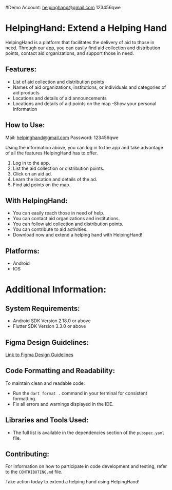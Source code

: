 #Demo Account:
helpinghand@gmail.com
123456qwe

# HelpingHand: Extend a Helping Hand

HelpingHand is a platform that facilitates the delivery of aid to those in need. Through our app, you can easily find aid collection and distribution points, contact aid organizations, and support those in need.

## Features:

- List of aid collection and distribution points
- Names of aid organizations, institutions, or individuals and categories of aid products
- Locations and details of aid announcements
- Locations and details of aid points on the map
-Show your personal information


## How to Use:

Mail: helpinghand@gmail.com
Password: 123456qwe

Using the information above, you can log in to the app and take advantage of all the features HelpingHand has to offer.

1. Log in to the app.
2. List the aid collection or distribution points.
3. Click on an aid ad.
4. Learn the location and details of the ad.
5. Find aid points on the map.

## With HelpingHand:

- You can easily reach those in need of help.
- You can contact aid organizations and institutions.
- You can follow aid collection and distribution points.
- You can contribute to aid activities.
- Download now and extend a helping hand with HelpingHand!

## Platforms:

- Android
- IOS



# Additional Information:

## System Requirements:
- Android SDK Version 2.18.0 or above
- Flutter SDK Version 3.3.0 or above

## Figma Design Guidelines:
[Link to Figma Design Guidelines](https://docs.dhiwise.com/docs/Designguidelines/intro)


## Code Formatting and Readability:
To maintain clean and readable code:
- Run the `dart format .` command in your terminal for consistent formatting.
- Fix all errors and warnings displayed in the IDE.

## Libraries and Tools Used:
- The full list is available in the dependencies section of the `pubspec.yaml` file.

## Contributing:
For information on how to participate in code development and testing, refer to the `CONTRIBUTING.md` file.

Take action today to extend a helping hand using HelpingHand!
